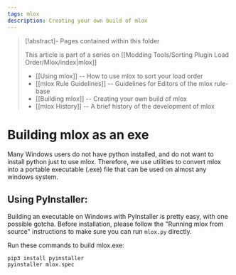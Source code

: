 ```yaml
---
tags: mlox
description: Creating your own build of mlox
---
```


>[!abstract]- Pages contained within this folder 
>
>This article is part of a series on [[Modding Tools/Sorting Plugin Load Order/Mlox/index|mlox]]
> 
>* [[Using mlox]] -- How to use mlox to sort your load order
>* [[mlox Rule Guidelines]] -- Guidelines for Editors of the mlox rule-base
>* [[Building mlox]] -- Creating your own build of mlox
>* [[mlox History]] -- A brief history of the development of mlox 

# Building mlox as an exe

Many Windows users do not have python installed, and do not want to install python just to use mlox.
Therefore, we use utilities to convert mlox into a portable executable (.exe) file that can be used on almost any windows system.

## Using PyInstaller:

Building an executable on Windows with PyInstaller is pretty easy, with one possible gotcha.
Before installation, please follow the "Running mlox from source" instructions to make sure you can run `mlox.py` directly.

Run these commands to build mlox.exe:
```
pip3 install pyinstaller
pyinstaller mlox.spec
```